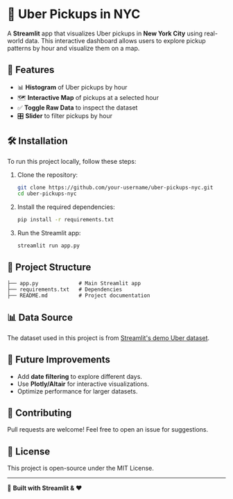 # 🚖 Uber Pickups in NYC

A **Streamlit** app that visualizes Uber pickups in **New York City** using real-world data. This interactive dashboard allows users to explore pickup patterns by hour and visualize them on a map.

## 📌 Features
- 📊 **Histogram** of Uber pickups by hour
- 🗺️ **Interactive Map** of pickups at a selected hour
- ✅ **Toggle Raw Data** to inspect the dataset
- 🎛 **Slider** to filter pickups by hour

## 🛠️ Installation
To run this project locally, follow these steps:

1. Clone the repository:
   ```sh
   git clone https://github.com/your-username/uber-pickups-nyc.git
   cd uber-pickups-nyc
   ```
2. Install the required dependencies:
   ```sh
   pip install -r requirements.txt
   ```
3. Run the Streamlit app:
   ```sh
   streamlit run app.py
   ```

## 📂 Project Structure
```
├── app.py             # Main Streamlit app
├── requirements.txt   # Dependencies
├── README.md          # Project documentation
```

## 📊 Data Source
The dataset used in this project is from [Streamlit's demo Uber dataset](https://s3-us-west-2.amazonaws.com/streamlit-demo-data/uber-raw-data-sep14.csv.gz).

## 🎯 Future Improvements
- Add **date filtering** to explore different days.
- Use **Plotly/Altair** for interactive visualizations.
- Optimize performance for larger datasets.

## 🤝 Contributing
Pull requests are welcome! Feel free to open an issue for suggestions.

## 📜 License
This project is open-source under the MIT License.

---
🚀 **Built with Streamlit & ❤️**

